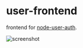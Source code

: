 # user-frontend

frontend for [node-user-auth](https://github.com/esayemm/node-user-auth).

![screenshot](https://raw.githubusercontent.com/esayemm/user-frontend/master/screenshot/screenshot.gif)
